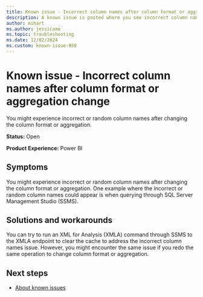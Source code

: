 ```yaml
---
title: Known issue - Incorrect column names after column format or aggregation change
description: A known issue is posted where you see incorrect column names after column format or aggregation change.
author: mihart
ms.author: jessicamo
ms.topic: troubleshooting  
ms.date: 12/02/2024
ms.custom: known-issue-950
---
```


# Known issue - Incorrect column names after column format or aggregation change

You might experience incorrect or random column names after changing the column format or aggregation.

**Status:** Open

**Product Experience:** Power BI

## Symptoms

You might experience incorrect or random column names after changing the column format or aggregation. One example where the incorrect or random column names could appear is when querying through SQL Server Management Studio (SSMS).

## Solutions and workarounds

You can try to run an XML for Analysis (XMLA) command through SSMS to the XMLA endpoint to clear the cache to address the incorrect column names issue. However, you might encounter the same issue if you redo the same operation to change column format or aggregation.

## Next steps

- [About known issues](https://support.fabric.microsoft.com/known-issues)
